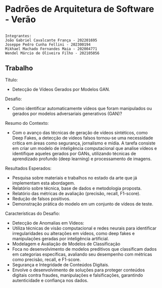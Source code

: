 # Padrões de Arquitetura de Software - Verão
##
```
Integrantes:
João Gabriel Cavalcante França - 202201695
Joseppe Pedro Cunha Fellini - 202300194
Mikhael Machado Fernandes Maia - 202004771
Wendel Márcio de Oliveira Filho - 202105056
```

## Trabalho 
Título:
* Detecção de Vídeos Gerados por Modelos GAN.

Desafio:
* Como identificar automaticamente vídeos que foram manipulados ou gerados por modelos adversariais generativos (GAN)?

Resumo do Contexto:
* Com o avanço das técnicas de geração de vídeos sintéticos, como Deep Fakes, a detecção de vídeos falsos tornou-se uma necessidade crítica em áreas como segurança, jornalismo e mídia. A tarefa consiste em criar um modelo de inteligência computacional que analise vídeos e identifique aqueles gerados por GANs, utilizando técnicas de aprendizado profundo (deep learning) e processamento de imagens.

Resultados Esperados:
* Pesquisa sobre materiais e trabalhos no estado da arte que já implementam esta abordagem.
* Relatório sobre técnica, base de dados e metodologia proposta.
* Relatório das métricas de avaliação (precisão, recall, F1-score).
* Redução de falsos positivos.
* Demonstração prática do modelo em um conjunto de vídeos de teste.

Características do Desafio:
* Detecção de Anomalias em Vídeos:
* Utiliza técnicas de visão computacional e redes neurais para identificar irregularidades ou alterações em vídeos, como deep fakes e manipulações geradas por inteligência artificial.
* Modelagem e Avaliação de Modelos de Classificação
* Foca no desenvolvimento de modelos preditivos que classificam dados em categorias específicas, avaliando seu desempenho com métricas como precisão, recall, e F1-score.
* Segurança e Integridade de Conteúdos Digitais.
* Envolve o desenvolvimento de soluções para proteger conteúdos digitais contra fraudes, manipulações e falsificações, garantindo autenticidade e confiança nos dados.
